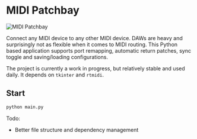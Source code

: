 # MIDI Patchbay

![MIDI Patchbay](https://user-images.githubusercontent.com/2257073/173468385-b758c7ac-c33e-4c35-8b4d-cf68db81a09e.png)

Connect any MIDI device to any other MIDI device. DAWs are heavy and surprisingly not as flexible when it comes to MIDI routing.
This Python based application supports port remapping, automatic return patches, sync toggle and saving/loading configurations.

The project is currently a work in progress, but relatively stable and used daily. It depends on `tkinter` and `rtmidi`.

## Start
```bash
python main.py
```

Todo:
- Better file structure and dependency management
